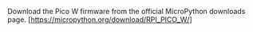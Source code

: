 Download the Pico W firmware from the official MicroPython downloads page. [https://micropython.org/download/RPI_PICO_W/]
